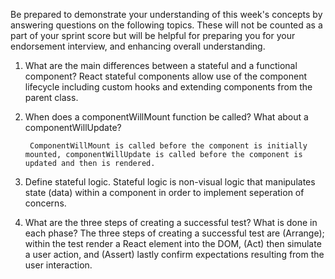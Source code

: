Be prepared to demonstrate your understanding of this week's concepts by answering questions on the following topics. These will not be counted as a part of your sprint score but will be helpful for preparing you for your endorsement interview, and enhancing overall understanding.

1. What are the main differences between a stateful and a functional component?
        React stateful components allow use of the component lifecycle including custom hooks and extending components from the parent class.

2. When does a componentWillMount function be called? What about a componentWillUpdate?

        ComponentWillMount is called before the component is initially mounted, componentWillUpdate is called before the component is updated and then is rendered. 
3. Define stateful logic.
        Stateful logic is non-visual logic that manipulates state (data) within a component in order to implement seperation of concerns.

4. What are the three steps of creating a successful test? What is done in each phase?
        The three steps of creating a successful test are (Arrange); within the test render a React element into the DOM, (Act) then simulate a user action, and (Assert) lastly confirm expectations resulting from the user interaction.